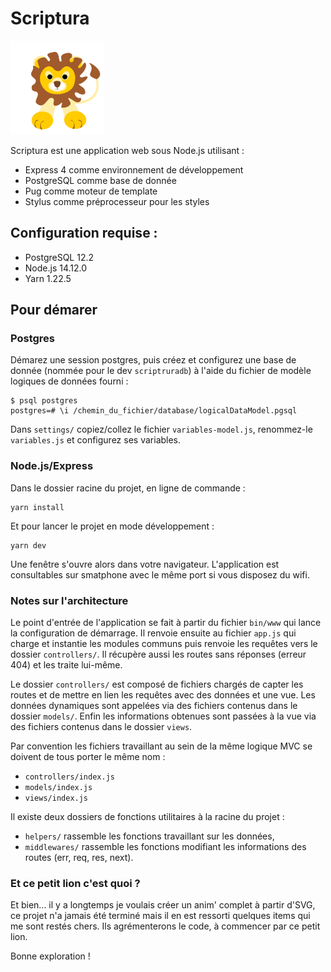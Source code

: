 # Scriptura

<img src="public/medias/images/TiLion1.3.svg" alt="Ti Lion" height="150"/>

Scriptura est une application web sous Node.js utilisant :
* Express 4 comme environnement de développement
* PostgreSQL comme base de donnée
* Pug comme moteur de template
* Stylus comme préprocesseur pour les styles

## Configuration requise :

* PostgreSQL 12.2
* Node.js 14.12.0
* Yarn 1.22.5

## Pour démarer

### Postgres

Démarez une session postgres, puis créez et configurez une base de donnée (nommée pour le dev `scriptruradb`) à l'aide du fichier de modèle logiques de données fourni :
```
$ psql postgres
postgres=# \i /chemin_du_fichier/database/logicalDataModel.pgsql
```

Dans `settings/` copiez/collez le fichier `variables-model.js`, renommez-le `variables.js` et configurez ses variables.

### Node.js/Express

Dans le dossier racine du projet, en ligne de commande :

```
yarn install
```

Et pour lancer le projet en mode développement :

```
yarn dev
```

Une fenêtre s'ouvre alors dans votre navigateur. L'application est consultables sur smatphone avec le même port si vous disposez du wifi.

### Notes sur l'architecture

Le point d'entrée de l'application se fait à partir du fichier `bin/www` qui lance la configuration de démarrage. Il renvoie ensuite au fichier `app.js` qui charge et instantie les modules communs puis renvoie les requêtes vers le dossier `controllers/`. Il récupère aussi les routes sans réponses (erreur 404) et les traite lui-même.

Le dossier `controllers/` est composé de fichiers chargés de capter les routes et de mettre en lien les requêtes avec des données et une vue. Les données dynamiques sont appelées via des fichiers contenus dans le dossier `models/`. Enfin les informations obtenues sont passées à la vue via des fichiers contenus dans le dossier `views`.

Par convention les fichiers travaillant au sein de la même logique MVC se doivent de tous porter le même nom :
- `controllers/index.js`
- `models/index.js`
- `views/index.js`

Il existe deux dossiers de fonctions utilitaires à la racine du projet :
- `helpers/` rassemble les fonctions travaillant sur les données,
- `middlewares/` rassemble les fonctions modifiant les informations des routes (err, req, res, next).

### Et ce petit lion c'est quoi&nbsp;?

Et bien... il y a longtemps je voulais créer un anim' complet à partir d'SVG, ce projet n'a jamais été terminé mais il en est ressorti quelques items qui me sont restés chers. Ils agrémenterons le code, à commencer par ce petit lion.

Bonne exploration !